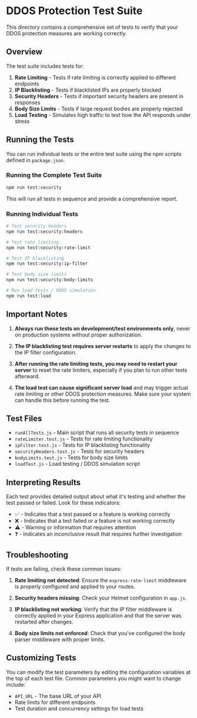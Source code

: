 # DDOS Protection Test Suite

This directory contains a comprehensive set of tests to verify that your DDOS protection measures are working correctly.

## Overview

The test suite includes tests for:

1. **Rate Limiting** - Tests if rate limiting is correctly applied to different endpoints
2. **IP Blacklisting** - Tests if blacklisted IPs are properly blocked
3. **Security Headers** - Tests if important security headers are present in responses
4. **Body Size Limits** - Tests if large request bodies are properly rejected
5. **Load Testing** - Simulates high traffic to test how the API responds under stress

## Running the Tests

You can run individual tests or the entire test suite using the npm scripts defined in `package.json`.

### Running the Complete Test Suite

```bash
npm run test:security
```

This will run all tests in sequence and provide a comprehensive report.

### Running Individual Tests

```bash
# Test security headers
npm run test:security:headers

# Test rate limiting
npm run test:security:rate-limit

# Test IP blacklisting
npm run test:security:ip-filter

# Test body size limits
npm run test:security:body-limits

# Run load tests / DDOS simulation
npm run test:load
```

## Important Notes

1. **Always run these tests on development/test environments only**, never on production systems without proper authorization.

2. **The IP blacklisting test requires server restarts** to apply the changes to the IP filter configuration.

3. **After running the rate limiting tests, you may need to restart your server** to reset the rate limiters, especially if you plan to run other tests afterward.

4. **The load test can cause significant server load** and may trigger actual rate limiting or other DDOS protection measures. Make sure your system can handle this before running the test.

## Test Files

- `runAllTests.js` - Main script that runs all security tests in sequence
- `rateLimiter.test.js` - Tests for rate limiting functionality
- `ipFilter.test.js` - Tests for IP blacklisting functionality
- `securityHeaders.test.js` - Tests for security headers
- `bodyLimits.test.js` - Tests for body size limits
- `loadTest.js` - Load testing / DDOS simulation script

## Interpreting Results

Each test provides detailed output about what it's testing and whether the test passed or failed. Look for these indicators:

- ✅ - Indicates that a test passed or a feature is working correctly
- ❌ - Indicates that a test failed or a feature is not working correctly
- ⚠️ - Warning or information that requires attention
- ❓ - Indicates an inconclusive result that requires further investigation

## Troubleshooting

If tests are failing, check these common issues:

1. **Rate limiting not detected**: Ensure the `express-rate-limit` middleware is properly configured and applied to your routes.

2. **Security headers missing**: Check your Helmet configuration in `app.js`.

3. **IP blacklisting not working**: Verify that the IP filter middleware is correctly applied in your Express application and that the server was restarted after changes.

4. **Body size limits not enforced**: Check that you've configured the body parser middleware with proper limits.

## Customizing Tests

You can modify the test parameters by editing the configuration variables at the top of each test file. Common parameters you might want to change include:

- `API_URL` - The base URL of your API
- Rate limits for different endpoints
- Test duration and concurrency settings for load tests 
